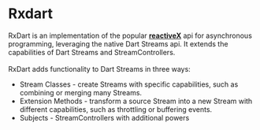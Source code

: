 # Rxdart

RxDart is an implementation of the popular [**reactiveX**](https://reactivex.io/) api for asynchronous programming, leveraging the native Dart Streams api. It extends the capabilities of Dart Streams and StreamControllers.<br><br>
RxDart adds functionality to Dart Streams in three ways:
- Stream Classes - create Streams with specific capabilities, such as combining or merging many Streams.
- Extension Methods - transform a source Stream into a new Stream with different capabilities, such as throttling or buffering events.
- Subjects - StreamControllers with additional powers

